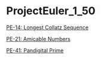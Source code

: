 # ProjectEuler_1_50
[PE-14: Longest Collatz Sequence](doc/PE-14.md)

[PE-21: Amicable Numbers](doc/PE-21.md)

[PE-41: Pandigital Prime](doc/PE-41.md)

